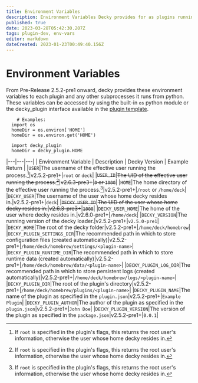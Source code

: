 ```yaml
---
title: Environment Variables
description: Environment Variables Decky provides for as plugins running as subprocesses.
published: true
date: 2023-03-28T05:42:30.207Z
tags: plugin-dev, env-vars
editor: markdown
dateCreated: 2023-01-23T00:49:40.156Z
---
```


# Environment Variables

From Pre-Release 2.5.2-pre1 onward, decky provides these environment variables to each plugin and any other subprocesses it runs from python. These variables can be accessed by using the built-in `os` python module or the decky_plugin interface available in the [plugin template](https://github.com/SteamDeckHomebrew/decky-plugin-template).
```
	# Examples:
  import os
  homeDir = os.environ['HOME']
  homeDir = os.environ.get('HOME')
  
  import decky_plugin
  homeDir = decky_plugin.HOME
 ```

|---|---|---|
| Environment Variable | Description | Decky Version | Example Return |
|`USER`|The username of the effective user running the process.[^1]|v2.5.2-pre1+|`root` or `deck`|
|~~`USER_ID`~~|~~The UID of the effective user running the process.[^1]~~|~~v2.6.3-pre3+~~|~~`0` or `1000`~~|
|`HOME`|The home directory of the effective user running the process.[^1]|v2.5.2-pre1+|`/root` or `/home/deck`|
|`DECKY_USER`|The username of the user whose home decky resides in.|v2.5.2-pre1+|`deck`|
|~~`DECKY_USER_ID`~~|~~The UID of the user whose home decky resides in.~~|~~v2.6.3-pre3+~~|~~`1000`~~|
|`DECKY_USER_HOME`|The home of the user where decky resides in.|v2.6.0-pre1+|`/home/deck`|
|`DECKY_VERSION`|The running version of the decky loader.|v2.5.2-pre1+|`v2.5.0-pre1`|
|`DECKY_HOME`|The root of the decky folder|v2.5.2-pre1+|`/home/deck/homebrew`|
|`DECKY_PLUGIN_SETTINGS_DIR`|The recommended path in which to store configuration files (created automatically)|v2.5.2-pre1+|`/home/deck/homebrew/settings/<plugin-name>`|
|`DECKY_PLUGIN_RUNTIME_DIR`|The recommended path in which to store runtime data (created automatically)|v2.5.2-pre1+|`/home/deck/homebrew/data/<plugin-name>`|
|`DECKY_PLUGIN_LOG_DIR`|The recommended path in which to store persistent logs (created automatically)|v2.5.2-pre1+|`/home/deck/homebrew/logs/<plugin-name>`|
|`DECKY_PLUGIN_DIR`|The root of the plugin's directory|v2.5.2-pre1+|`/home/deck/homebrew/plugins/<plugin-name>`|
|`DECKY_PLUGIN_NAME`|The name of the plugin as specified in the `plugin.json`|v2.5.2-pre1+|`Example Plugin`|
|`DECKY_PLUGIN_AUTHOR`|The author of the plugin as specified in the `plugin.json`|v2.5.2-pre1+|`John Doe`|
|`DECKY_PLUGIN_VERSION`|The version of the plugin as specified in the `package.json`|v2.5.2-pre1+|`0.0.1`|
[^1]: If `root` is specified in the plugin's flags, this returns the root user's information, otherwise the user whose home decky resides in.
